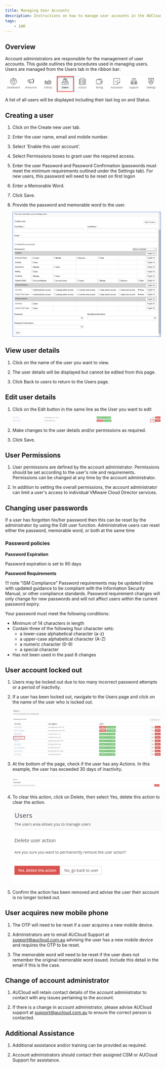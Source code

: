 ```yaml
---
title: Managing User Accounts
description: Instructions on how to manage user accounts in the AUCloud Portal
tags:
    - IAM
---
```


## Overview

Account administrators are responsible for the management of user accounts. This guide outlines the procedures used in managing users. Users are managed from the Users tab in the ribbon bar:

![Ribbon Users](./assets/ribbon_users.png)

A list of all users will be displayed including their last log on and Status.

## Creating a user

1. Click on the Create new user tab.

1. Enter the user name, email and mobile number.

1. Select 'Enable this user account'.

1. Select Permissions boxes to grant user the required access.

1. Enter the user Password and Password Confirmation (passwords must meet the minimum requirements outlined under the Settings tab). For new users, this password will need to be reset on first logon

1. Enter a Memorable Word.

1. Click Save.

1. Provide the password and memorable word to the user.

    ![User Management](./assets/user_management.png)

## View user details

1. Click on the name of the user you want to view.

1. The user details will be displayed but cannot be edited from this page.

1. Click Back to users to return to the Users page.

## Edit user details

1. Click on the Edit button in the same line as the User you want to edit

    ![User Edit](./assets/user_edit.png)

1. Make changes to the user details and/or permissions as required.

1. Click Save.

## User Permissions

1. User permissions are defined by the account administrator. Permissions should be set according to the user's role and requirements. Permissions can be changed at any time by the account administrator.

1. In addition to setting the overall permissions, the account administrator can limit a user's access to individual VMware Cloud Director services.

## Changing user passwords

If a user has forgotten his/her password then this can be reset by the administrator by using the Edit user function.
Administrative users can reset either the password, memorable word, or both at the same time


### Password policies

**Password Expiration**

Password expiration is set to 90 days


**Password Requirements**

!!! note "ISM Compliance"
    Password requirements may be updated inline with updated guidance to be compliant with the Information Security Manual, or other compliance standards.
    Password requirement changes will only change for new passwords and will not affect users within the current password expiry.

Your password must meet the following conditions:

- Minimum of 14 characters in length
- Contain three of the following four character sets:
  - a lower-case alphabetical character (a-z)
  - a upper-case alphabetical character (A-Z)
  - a numeric character (0-9)
  - a special character
- Has not been used in the past 8 changes

## User account locked out

1. Users may be locked out due to too many incorrect password attempts or a period of inactivity.

1. If a user has been locked out, navigate to the Users page and click on the name of the user who is locked out.

    ![User Page](./assets/users_page.png)

1. At the bottom of the page, check if the user has any Actions. In this example, the user has exceeded 30 days of inactivity.

    ![User Inactive Example](./assets/user_action_inactivity.png)

1. To clear this action, click on Delete, then select Yes, delete this action to clear the action.

    ![User Delete Action Example](./assets/users_delete_action.png)

1. Confirm the action has been removed and advise the user their account is no longer locked out.

## User acquires new mobile phone

1. The OTP will need to be reset if a user acquires a new mobile device.

1. Administrators are to email AUCloud Support at support@aucloud.com.au advising the user has a new mobile device and requires the OTP to be reset.

1. The memorable word will need to be reset if the user does not remember the original memorable word issued. Include this detail in the email if this is the case.

## Change of account administrator

1. AUCloud will retain contact details of the account administrator to contact with any issues pertaining to the account.

1. If there is a change in account administrator, please advise AUCloud support at support@aucloud.com.au to ensure the correct person is contacted.

## Additional Assistance

1. Additional assistance and/or training can be provided as required.

1. Account administrators should contact their assigned CSM or AUCloud Support for assistance.
